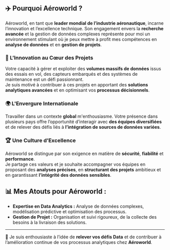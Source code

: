 ## ✈️ Pourquoi Aéroworld ?

Aéroworld, en tant que **leader mondial de l’industrie aéronautique**, incarne l’innovation et l’excellence technique. Son engagement envers la **recherche avancée** et la gestion de données complexes représente pour moi un environnement stimulant où je peux mettre à profit mes compétences en **analyse de données** et en **gestion de projets**.

### 🚀 L’Innovation au Cœur des Projets  
Votre capacité à gérer et exploiter des **volumes massifs de données** issus des essais en vol, des capteurs embarqués et des systèmes de maintenance est un défi passionnant.  
Je suis motivé à contribuer à ces projets en apportant des **solutions analytiques avancées** et en optimisant vos **processus décisionnels**.

### 🌍 L'Envergure Internationale  
Travailler dans un contexte **global** m'enthousiasme. Votre présence dans plusieurs pays offre l’opportunité d’interagir avec **des équipes diversifiées** et de relever des défis liés à **l’intégration de sources de données variées**.

### 🏆 Une Culture d’Excellence  
Aéroworld se distingue par son exigence en matière de **sécurité**, **fiabilité** et **performance**.  
Je partage ces valeurs et je souhaite accompagner vos équipes en proposant des **analyses précises**, en **structurant des projets** ambitieux et en garantissant **l’intégrité des données sensibles**.

## 📊 Mes Atouts pour Aéroworld :

- **Expertise en Data Analytics :** Analyse de données complexes, modélisation prédictive et optimisation des processus.  
- **Gestion de Projet :** Organisation et suivi rigoureux, de la collecte des besoins à la livraison des solutions.  
---

🎯 Je suis enthousiaste à l’idée de **relever vos défis Data** et de contribuer à l’amélioration continue de vos processus analytiques chez **Aéroworld**.
